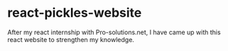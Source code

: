 # react-pickles-website

After my react internship with Pro-solutions.net, I have came up with this react website to strengthen my knowledge.

